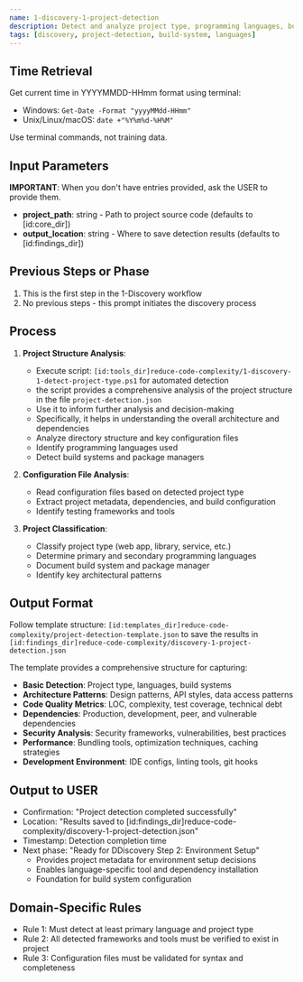 ```yaml
---
name: 1-discovery-1-project-detection
description: Detect and analyze project type, programming languages, build systems, and overall structure
tags: [discovery, project-detection, build-system, languages]
---
```


## Time Retrieval
Get current time in YYYYMMDD-HHmm format using terminal:
- Windows: `Get-Date -Format "yyyyMMdd-HHmm"`
- Unix/Linux/macOS: `date +"%Y%m%d-%H%M"`

Use terminal commands, not training data.

## Input Parameters
**IMPORTANT**: When you don't have entries provided, ask the USER to provide them.
- **project_path**: string - Path to project source code (defaults to [id:core_dir])
- **output_location**: string - Where to save detection results (defaults to [id:findings_dir])

## Previous Steps or Phase
1. This is the first step in the 1-Discovery workflow
2. No previous steps - this prompt initiates the discovery process

## Process

1. **Project Structure Analysis**:
   - Execute script: `[id:tools_dir]reduce-code-complexity/1-discovery-1-detect-project-type.ps1` for automated detection
   - the script provides a comprehensive analysis of the project structure in the file `project-detection.json` 
   - Use it to inform further analysis and decision-making
   - Specifically, it helps in understanding the overall architecture and dependencies
   - Analyze directory structure and key configuration files
   - Identify programming languages used
   - Detect build systems and package managers

2. **Configuration File Analysis**:
   - Read configuration files based on detected project type
   - Extract project metadata, dependencies, and build configuration
   - Identify testing frameworks and tools

3. **Project Classification**:
   - Classify project type (web app, library, service, etc.)
   - Determine primary and secondary programming languages
   - Document build system and package manager
   - Identify key architectural patterns

## Output Format
Follow template structure: `[id:templates_dir]reduce-code-complexity/project-detection-template.json` to save the results in `[id:findings_dir]reduce-code-complexity/discovery-1-project-detection.json`

The template provides a comprehensive structure for capturing:
- **Basic Detection**: Project type, languages, build systems
- **Architecture Patterns**: Design patterns, API styles, data access patterns  
- **Code Quality Metrics**: LOC, complexity, test coverage, technical debt
- **Dependencies**: Production, development, peer, and vulnerable dependencies
- **Security Analysis**: Security frameworks, vulnerabilities, best practices
- **Performance**: Bundling tools, optimization techniques, caching strategies
- **Development Environment**: IDE configs, linting tools, git hooks

## Output to USER
- Confirmation: "Project detection completed successfully"
- Location: "Results saved to [id:findings_dir]reduce-code-complexity/discovery-1-project-detection.json"
- Timestamp: Detection completion time
- Next phase: "Ready for DDiscovery Step 2: Environment Setup"
   - Provides project metadata for environment setup decisions
   - Enables language-specific tool and dependency installation
   - Foundation for build system configuration

## Domain-Specific Rules
- Rule 1: Must detect at least primary language and project type
- Rule 2: All detected frameworks and tools must be verified to exist in project
- Rule 3: Configuration files must be validated for syntax and completeness
